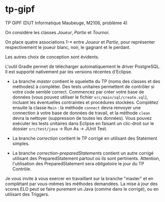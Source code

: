 # tp-gipf
TP GIPF (DUT Informatique Maubeuge, M2106, problème 4)

On considère les classes *Joueur*, *Partie* et *Tournoi*.

On place quatre associations 1-\* entre *Joueur* et *Partie*, pour représenter respectivement le joueur blanc, noir, le gagnant et le perdant.

Les autres choix de conception sont évidents. 

L'outil Gradle permet de télécharger automatiquement le driver PostgreSQL. Il est supporté nativement par les versions récentes d'Eclipse.


* La branche *master* contient le squelette du TP (noms des classes et
des méthodes) à compléter. Des tests unitaires permettent de contrôler 
si votre code semble correct.
Commencez par créer votre base de données (vous pouvez utiliser le fichier `src/main/sql/create.sql`), incluant les éventuelles
contraintes et procédures stockées.
Complétez ensuite la classe `Main` : la méthode `connect` devra renvoyer
une connection à votre base de données de travail, et la méthode `clean`
devra la nettoyer (suppression de toutes les données).
Vous pouvez exécuter les tests unitaires dans Eclipse en faisant un clic-droit sur
le dossier `src/test/java` -> Run As -> JUnit Test.


* La branche *correction* contient le TP corrigé en utilisant des
Statement simples.


* La branche *correction-preparedStatements* contient un autre corrigé
utilisant des PreparedStatement partout où ils sont pertinents.
Attention, l'utilisation des PreparedStatement sera *obligatoire* le
jour du TP Contrôle.


Je vous invite à vous exercer en travaillant sur la branche "master" et
en complétant par vous-mêmes les méthodes demandées. La mise à jour des
scores ELO peut se faire purement un Java (comme dans le corrigé), ou
en utilisant des Triggers. 